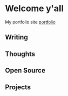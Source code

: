 # Welcome y'all


My portfolio site [portfolio](https://hrushikesh.xyz)

## Writing

## Thoughts

## Open Source

## Projects